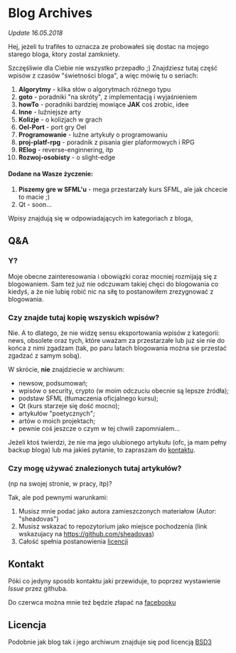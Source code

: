 # Blog Archives

*Update 16.05.2018*

Hej, jeżeli tu trafiłes to oznacza ze probowałeś się dostac na mojego starego bloga, ktory zostal zamkniety.

Szczęśliwie dla Ciebie nie wszystko przepadło ;) Znajdziesz tutaj część wpisów z czasów "świetności bloga", 
a więc mówię tu o seriach:

1. **Algorytmy** - kilka słów o algorytmach różnego typu
2. **goto** - poradniki "na skróty", z implementacją i wyjaśnieniem
3. **howTo** - poradniki bardziej mowiące **JAK** coś zrobic, idee
4. **Inne** - luźniejsze arty
5. **Kolizje** - o kolizjach w grach
6. **Oel-Port** - port gry Oel
7. **Programowanie** - luźne artykuły o programowaniu
8. **proj-platf-rpg** - poradnik z pisania gier plaformowych i RPG
9. **RElog** - reverse-enginnering, itp
10. **Rozwoj-osobisty** - o slight-edge


#### Dodane na Wasze życzenie:

1. **Piszemy gre w SFML'u** - mega przestarzały kurs SFML, ale jak chcecie to macie ;)
2. Qt - soon...

Wpisy znajdują się w odpowiadających im kategoriach z bloga,

## Q&A

### Y?

Moje obecne zainteresowania i obowiązki coraz mocniej rozmijają się z blogowaniem. 
Sam też już nie odczuwam takiej chęci do blogowania co kiedyś, a że nie lubię robić nic na siłę to postanowiłem zrezygnować z blogowania.


### Czy znajde tutaj kopię wszyskich wpisów?

Nie. A to dlatego, że nie widzę sensu eksportowania wpisów z kategorii: news, obsolete oraz tych, które uważam za przestarzałe lub już sie nie do końca z nimi zgadzam (tak, po paru latach blogowania można sie przestać zgadzać z samym sobą).

W skrócie, **nie** znajdziecie w archiwum:

- newsow, podsumowań;
- wpisów o security, crypto (w moim odczuciu obecnie są lepsze źródła);
- podstaw SFML (tłumaczenia oficjalnego kursu);
- Qt (kurs starzeje się dość mocno);
- artykułów "poetycznych";
- artów o moich projektach;
- pewnie coś jeszcze o czym w tej chwili zapomnialem...

Jeżeli ktoś twierdzi, że nie ma jego ulubionego artykułu (ofc, ja mam pełny backup bloga) lub ma jakieś pytanie, to
zapraszam do [kontaktu](#kontakt).


### Czy mogę używać znalezionych tutaj artykułów?

(np na swojej stronie, w pracy, itp)?

Tak, ale pod pewnymi warunkami:

1. Musisz mnie podać jako autora zamieszczonych materiałow (Autor: "sheadovas")
2. Musisz wskazać to repozytorium jako miejsce pochodzenia (link wskazujacy na https://github.com/sheadovas)
3. Całość spełnia postanowienia [licencji](#licencja)

## Kontakt

Póki co jedyny sposób kontaktu jaki przewiduje, to poprzez wystawienie *Issue* przez githuba. 

Do czerwca można mnie też będzie złapać na [facebooku](https://www.facebook.com/szymonsiarkiewiczblog/)

## Licencja

Podobnie jak blog tak i jego archiwum znajduje się pod licencją [BSD3](LICENSE.txt)

